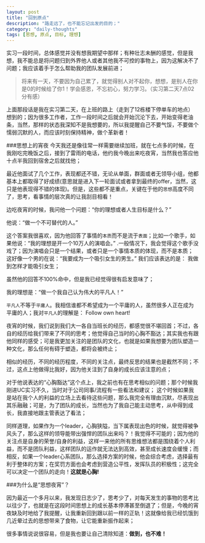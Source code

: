 ```yaml
---
layout: post
title: "回到原点"
description: "路走远了，也不能忘记出发的目的；"
category: "daily-thoughts"
tags: [思想, 原点, 目标, 理想]
---
```

实习一段时间，总体感觉并没有想我期望中那样；有种壮志未酬的感觉，但是我想，我不能总是将问题归到外界他人或者其他我不可控的事物上，因为这解决不了问题；我应该着手于怎么帮助我的团队发展前进；

>  将来有一天，不要因为自己累了，就觉得别人对不起你，想想，是别人在你是0的时候给了你1！学会感恩，不忘初心，努力学习。（实习第二天7点02分有感）

上面那段话是我在实习第二天，在上班的路上（走到了12栋楼下停单车的地点）想到的；因为很多工作者，工作一段时间之后就会开始沉沦下去，开始变得老油条，当然，那样的状态我深知不是我想要的，所以我提醒自己不要气馁，不要做个懦弱沉默的人，而应该时刻保持精神，做个革新者！


###思想上的宵夜
今天我还是像往常一样需要继续加班，就在七点多的时候，在我刚吃完晚饭之后，接到了雷雨的电话，他约我今晚出来吃夜宵，当然我也答应他十点半我回到宿舍之后就找他；

最近他面试了几个工作，表现都还不错，无论从单面，群面或者无领导小组，他都基本上都取得了好成绩(意思就是进入下一轮面试或者拿到最终的offer，当然，这只是他表现得不错的体现)。但是，这些都不是重点，关键在于他的`思想`高度不同了，思考，看事情的层次真的让我刮目相看！

边吃夜宵的时候，我问他一个问题：“你的理想或者人生目标是什么？”

他说：“做一个不可替代的人。”

这个答案我很喜欢，因为他回答了事情的`本质`而不是流于`表面`；比如一个歌手，如果他说：“我的理想是开一个10万人的演唱会。” .一般情况下，我会觉得这个歌手没戏了；因为演唱会只是一个结果，或者只是一个事情本质的体现，而不是本质； 这好像一个男的在说：“我要成为一个吸引女生的男生。” 我们应该表达的是： 我做到怎样才能吸引女生；

虽然他的回答不100%命中，但是我已经觉得很有启发意味了；

我的理想是：“做一个我自己认为伟大的平凡人！”

`平凡人`不等于`平庸人`。我相信谁都不希望成为一个平庸的人，虽然很多人正在成为平庸的人；我对`平凡人`的理解是： Follow own heart!

夜宵的时候，我们说到我们大一各自当班长的经历，都感觉很不堪回首；不过，各自的经历给我们带来了不同的思考；他觉得自己当时的心胸不豁达；其实我也有跟他同样的感受；可是我更加关注的是团队的文化，也就是如果我想要为团队塑造一种文化，那么任何有碍于塑造，都将会被终止；

相似的经历，不同的经历程度，不同的关注点，最终反思的结果也是截然不同；不过，这点上他做得比我好，因为他关注到了自身的成长应该注意的点；

对于他说表达的“心胸豁达”这个点上，我之前也有在思考相似的问题；那个时候我刚进UC实习不久，当时对于公司同事/流程有一些看法和建议； 这个时候如果我是站在我个人的利益的立场上去看待这些问题，那么我完全有理由沉默，尽表现出其乐融融；可是，为了团队的成长，当然也为了我自己能主动思考，从中得到成长，我直接地跟主管表达了看法；  

同样道理，如果作为一个leader，心胸狭隘，当下属表现出色的时候，就觉得被争风头了，那么这样的领导能带出强悍的团队出来吗？！我觉得不可能的；因为他的关注点是自身的荣誉/自身的利益，这样一来他的所有思维想法都是围绕着个人利益，而不是团队利益，这样团队的运作就无法达到高效，甚至成长速度会缓慢；而相反，如果一个leader心系团队，那么选择方案的时候，他会综合考虑，选择最有利于整体的方案；在奖罚方面也会考虑到营造公平性，发挥队员的积极性；这完全可以决定一个团队的走向！**这就是心胸!**

###为什么是“思想夜宵”？

因为最近一个多月以来，我发现日志少了，思考少了，对每天发生的事物的思考比以往少了，也就是在这段时间思想上的成长基本停滞甚至倒退了；但是，今晚的宵夜缺及时地给了我提醒，让我重新回到跟以前一样的正轨！这就像给我已经饥饿到几近晕过去的思想带来了食物，让它能重新振作起来；

很多事情说说很容易，但是我也要让自己清除知道：**做到，也不难！**


